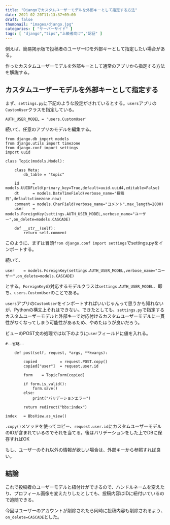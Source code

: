 ```yaml
---
title: "Djangoでカスタムユーザーモデルを外部キーとして指定する方法"
date: 2021-02-20T11:13:37+09:00
draft: false
thumbnail: "images/django.jpg"
categories: [ "サーバーサイド" ]
tags: [ "django","tips","上級者向け","認証" ]
---
```



例えば、簡易掲示板で投稿者のユーザーIDを外部キーとして指定したい場合がある。

作ったカスタムユーザーモデルを外部キーとして通常のアプリから指定する方法を解説する。

## カスタムユーザーモデルを外部キーとして指定する

まず、`settings.py`に下記のような設定がされているとする。`users`アプリの`CustomUser`クラスを指定している。

    AUTH_USER_MODEL = 'users.CustomUser'

続いて、任意のアプリのモデルを編集する。

    from django.db import models
    from django.utils import timezone
    from django.conf import settings 
    import uuid
    
    class Topic(models.Model):
    
        class Meta:
            db_table = "topic"
    
        id      = models.UUIDField(primary_key=True,default=uuid.uuid4,editable=False)
        dt      = models.DateTimeField(verbose_name="投稿日",default=timezone.now)
        comment = models.CharField(verbose_name="コメント",max_length=2000)
        user    = models.ForeignKey(settings.AUTH_USER_MODEL,verbose_name="ユーザー",on_delete=models.CASCADE)
    
        def __str__(self):
            return self.comment

このように、まずは冒頭`from django.conf import settings`でsettings.pyをインポートする。

続いて、

    user    = models.ForeignKey(settings.AUTH_USER_MODEL,verbose_name="ユーザー",on_delete=models.CASCADE)

とする。`ForeignKey`の対応するモデルクラスは`settings.AUTH_USER_MODEL`、即ち、`users.CustomUser`のことである。

`users`アプリの`CustomUser`をインポートすればいいじゃんって思うかも知れないが、Pythonの構文上それはできない。できたとしても、`settings.py`で指定するカスタムユーザーモデルと外部キーで対応付けるカスタムユーザーモデルに一貫性がなくなってしまう可能性があるため、やめたほうが良いだろう。


ビューのPOST文の処理では以下のように`user`フィールドに値を入れる。


    #--省略--

        def post(self, request, *args, **kwargs):
    
            copied          = request.POST.copy()
            copied["user"]  = request.user.id
    
            form    = TopicForm(copied)
        
            if form.is_valid():
                form.save()
            else:
                print("バリデーションエラー")
    
            return redirect("bbs:index")
    
    index   = BbsView.as_view()

`.copy()`メソッドを使ってコピー、`request.user.id`にカスタムユーザーモデルのIDが含まれているのでそれを当てる。後はバリデーションをした上でDBに保存すればOK

もし、ユーザーのそれ以外の情報が欲しい場合は、外部キーから参照すれば良い。

## 結論

これで投稿者のユーザーモデルと紐付けができるので、ハンドルネームを変えたり、プロフィール画像を変えたりしたとしても、投稿内容はIDに紐付いているので追随できる。

今回はユーザーのアカウントが削除されたら同時に投稿内容も削除されるよう、`on_delete=CASCADE`とした。


